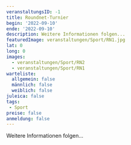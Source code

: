 ```yaml
---
veranstaltungsID: -1
title: Roundnet-Turnier
begin: '2022-09-10'
ende: '2022-09-10'
description: Weitere Informationen folgen...
featuredImage: veranstaltungen/Sport/RN1.jpg
lat: 0
long: 0
images:
  - veranstaltungen/Sport/RN2
  - veranstaltungen/Sport/RN1
warteliste:
  allgemein: false
  männlich: false
  weiblich: false
juleica: false
tags:
 - Sport
preise: false
anmeldung: false
---
```

Weitere Informationen folgen...
